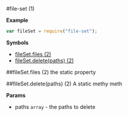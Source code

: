 <a name="module_file-set"></a>
#file-set (1)

  
**Example**  
```js
var fileSet = require("file-set");
```
**Symbols**  
  * [fileSet.files (2)](#module_file-set#files)
  * [fileSet.delete(paths) (2)](#module_file-set#delete)

<a name="module_file-set#files"></a>
##fileSet.files (2)
the static property

  
<a name="module_file-set#delete"></a>
##fileSet.delete(paths) (2)
A static methy meth

**Params**

- paths `array` - the paths to delete

